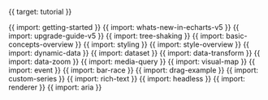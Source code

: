 {{ target: tutorial }}

{{ import: getting-started }}
{{ import: whats-new-in-echarts-v5 }}
{{ import: upgrade-guide-v5 }}
{{ import: tree-shaking }}
{{ import: basic-concepts-overview }}
{{ import: styling }}
{{ import: style-overview }}
{{ import: dynamic-data }}
{{ import: dataset }}
{{ import: data-transform }}
{{ import: data-zoom }}
{{ import: media-query }}
{{ import: visual-map }}
{{ import: event }}
{{ import: bar-race }}
{{ import: drag-example }}
{{ import: custom-series }}
{{ import: rich-text }}
{{ import: headless }}
{{ import: renderer }}
{{ import: aria }}
